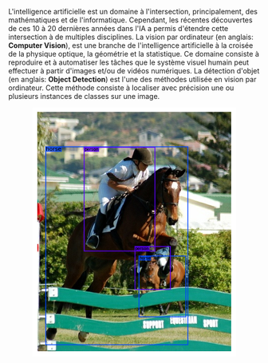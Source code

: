 L'intelligence artificielle est un domaine à l'intersection, principalement, des mathématiques et de l'informatique. Cependant, les récentes découvertes de ces 10 à 20 dernières années dans l'IA a permis d'étendre cette intersection à de multiples disciplines. La vision par ordinateur (en anglais: **Computer Vision**), est une branche de l'intelligence artificielle à la croisée de la physique optique, la géométrie et la statistique. Ce domaine consiste à reproduire et à automatiser les tâches que le système visuel humain peut effectuer à partir d'images et/ou de vidéos numériques. La détection d'objet (en anglais: **Object Detection**) est l'une des méthodes utilisée en vision par ordinateur. Cette méthode consiste à localiser avec précision une ou plusieurs instances de classes sur une image.

<p align="center">
  <img src="./Images/Object Detection Illustation.png">
</p>
